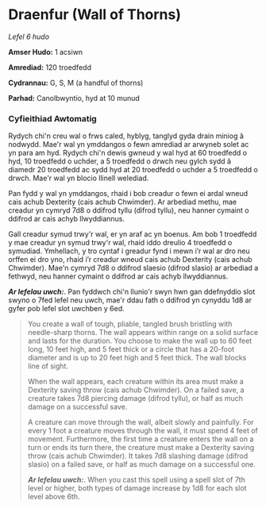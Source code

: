 # Draenfur (Wall of Thorns)

*Lefel 6 hudo*

**Amser Hudo:** 1 acsiwn

**Amrediad:** 120 troedfedd

**Cydrannau:** G, S, M (a handful of thorns)

**Parhad:** Canolbwyntio, hyd at 10  munud

### Cyfieithiad Awtomatig

Rydych chi'n creu wal o frws caled, hyblyg, tanglyd gyda drain miniog â nodwydd. Mae'r wal yn ymddangos o fewn amrediad ar arwyneb solet ac yn para am hyd. Rydych chi'n dewis gwneud y wal hyd at 60 troedfedd o hyd, 10 troedfedd o uchder, a 5 troedfedd o drwch neu gylch sydd â diamedr 20 troedfedd ac sydd hyd at 20 troedfedd o uchder a 5 troedfedd o drwch. Mae'r wal yn blocio llinell welediad.

Pan fydd y wal yn ymddangos, rhaid i bob creadur o fewn ei ardal wneud cais achub Dexterity (cais achub Chwimder). Ar arbediad methu, mae creadur yn cymryd 7d8 o ddifrod tyllu (difrod tyllu), neu hanner cymaint o ddifrod ar cais achyb llwyddiannus.

Gall creadur symud trwy'r wal, er yn araf ac yn boenus. Am bob 1 troedfedd y mae creadur yn symud trwy'r wal, rhaid iddo dreulio 4 troedfedd o symudiad. Ymhellach, y tro cyntaf i greadur fynd i mewn i’r wal ar dro neu orffen ei dro yno, rhaid i’r creadur wneud cais achub Dexterity (cais achub Chwimder). Mae'n cymryd 7d8 o ddifrod slaesio (difrod slasio) ar arbediad a fethwyd, neu hanner cymaint o ddifrod ar cais achyb llwyddiannus.

***Ar lefelau uwch:***. Pan fyddwch chi'n llunio'r swyn hwn gan ddefnyddio slot swyno o 7fed lefel neu uwch, mae'r ddau fath o ddifrod yn cynyddu 1d8 ar gyfer pob lefel slot uwchben y 6ed.

>  You create a wall of tough, pliable, tangled brush bristling with needle-sharp thorns. The wall appears within range on a solid surface and lasts for the duration. You choose to make the wall up to 60 feet long, 10 feet high, and 5 feet thick or a circle that has a 20-foot diameter and is up to 20 feet high and 5 feet thick. The wall blocks line of sight.
>  
>  When the wall appears, each creature within its area must make a Dexterity saving throw (cais achub Chwimder). On a failed save, a creature takes 7d8 piercing damage (difrod tyllu), or half as much damage on a successful save.
>  
>  A creature can move through the wall, albeit slowly and painfully. For every 1 foot a creature moves through the wall, it must spend 4 feet of movement. Furthermore, the first time a creature enters the wall on a turn or ends its turn there, the creature must make a Dexterity saving throw (cais achub Chwimder). It takes 7d8 slashing damage (difrod slasio) on a failed save, or half as much damage on a successful one.
>  
>  ***Ar lefelau uwch:***. When you cast this spell using a spell slot of 7th level or higher, both types of damage increase by 1d8 for each slot level above 6th.